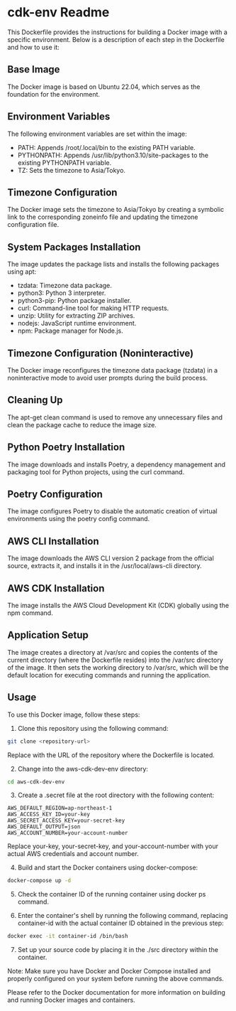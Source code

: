 # cdk-env Readme
This Dockerfile provides the instructions for building a Docker image with a specific environment. Below is a description of each step in the Dockerfile and how to use it:

## Base Image
The Docker image is based on Ubuntu 22.04, which serves as the foundation for the environment.

## Environment Variables
The following environment variables are set within the image:

- PATH: Appends /root/.local/bin to the existing PATH variable.
- PYTHONPATH: Appends /usr/lib/python3.10/site-packages to the existing PYTHONPATH variable.
- TZ: Sets the timezone to Asia/Tokyo.
## Timezone Configuration
The Docker image sets the timezone to Asia/Tokyo by creating a symbolic link to the corresponding zoneinfo file and updating the timezone configuration file.

## System Packages Installation
The image updates the package lists and installs the following packages using apt:

- tzdata: Timezone data package.
- python3: Python 3 interpreter.
- python3-pip: Python package installer.
- curl: Command-line tool for making HTTP requests.
- unzip: Utility for extracting ZIP archives.
- nodejs: JavaScript runtime environment.
- npm: Package manager for Node.js.
## Timezone Configuration (Noninteractive)
The Docker image reconfigures the timezone data package (tzdata) in a noninteractive mode to avoid user prompts during the build process.

## Cleaning Up
The apt-get clean command is used to remove any unnecessary files and clean the package cache to reduce the image size.

## Python Poetry Installation
The image downloads and installs Poetry, a dependency management and packaging tool for Python projects, using the curl command.

## Poetry Configuration
The image configures Poetry to disable the automatic creation of virtual environments using the poetry config command.

## AWS CLI Installation
The image downloads the AWS CLI version 2 package from the official source, extracts it, and installs it in the /usr/local/aws-cli directory.

## AWS CDK Installation
The image installs the AWS Cloud Development Kit (CDK) globally using the npm command.

## Application Setup
The image creates a directory at /var/src and copies the contents of the current directory (where the Dockerfile resides) into the /var/src directory of the image. It then sets the working directory to /var/src, which will be the default location for executing commands and running the application.

## Usage
To use this Docker image, follow these steps:

1. Clone this repository using the following command:

```bash
git clone <repository-url>
```
Replace <repository-url> with the URL of the repository where the Dockerfile is located.

2. Change into the aws-cdk-dev-env directory:

```bash
cd aws-cdk-dev-env
```

3. Create a .secret file at the root directory with the following content:

```.secret
AWS_DEFAULT_REGION=ap-northeast-1
AWS_ACCESS_KEY_ID=your-key
AWS_SECRET_ACCESS_KEY=your-secret-key
AWS_DEFAULT_OUTPUT=json
AWS_ACCOUNT_NUMBER=your-account-number
```
Replace your-key, your-secret-key, and your-account-number with your actual AWS credentials and account number.

4. Build and start the Docker containers using docker-compose:

```bash
docker-compose up -d
```
5. Check the container ID of the running container using docker ps command.

6. Enter the container's shell by running the following command, replacing container-id with the actual container ID obtained in the previous step:

```bash
docker exec -it container-id /bin/bash
```
7. Set up your source code by placing it in the ./src directory within the container.

Note: Make sure you have Docker and Docker Compose installed and properly configured on your system before running the above commands.

Please refer to the Docker documentation for more information on building and running Docker images and containers.
